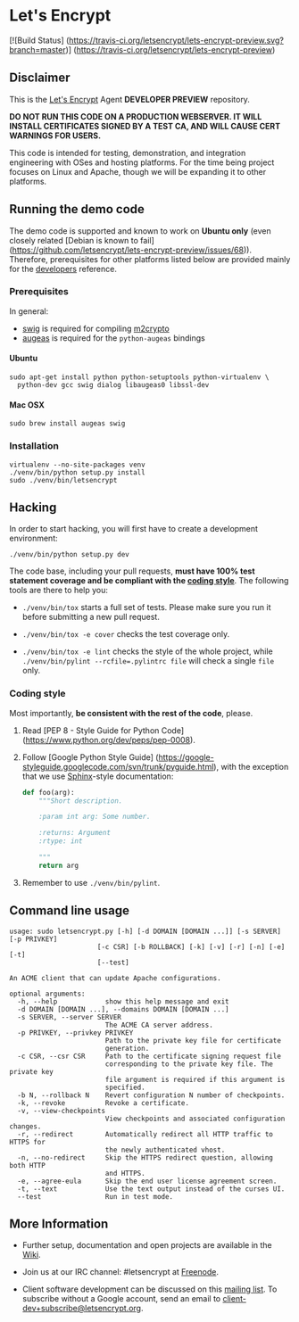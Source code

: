 # Let's Encrypt

[![Build Status]
(https://travis-ci.org/letsencrypt/lets-encrypt-preview.svg?branch=master)]
(https://travis-ci.org/letsencrypt/lets-encrypt-preview)

## Disclaimer

This is the [Let's Encrypt] Agent **DEVELOPER PREVIEW** repository.

**DO NOT RUN THIS CODE ON A PRODUCTION WEBSERVER. IT WILL INSTALL
CERTIFICATES SIGNED BY A TEST CA, AND WILL CAUSE CERT WARNINGS FOR
USERS.**

This code is intended for testing, demonstration, and integration
engineering with OSes and hosting platforms. For the time being
project focuses on Linux and Apache, though we will be expanding
it to other platforms.

## Running the demo code

The demo code is supported and known to work on **Ubuntu only** (even
closely related [Debian is known to fail]
(https://github.com/letsencrypt/lets-encrypt-preview/issues/68)).
Therefore, prerequisites for other platforms listed below are provided
mainly for the [developers](#hacking) reference.

### Prerequisites

In general:

* [swig] is required for compiling [m2crypto]
* [augeas] is required for the `python-augeas` bindings

#### Ubuntu

```
sudo apt-get install python python-setuptools python-virtualenv \
  python-dev gcc swig dialog libaugeas0 libssl-dev
```

#### Mac OSX

`sudo brew install augeas swig`

### Installation

```
virtualenv --no-site-packages venv
./venv/bin/python setup.py install
sudo ./venv/bin/letsencrypt
```

## Hacking

In order to start hacking, you will first have to create a development
environment:

`./venv/bin/python setup.py dev`

The code base, including your pull requests, **must have 100% test
statement coverage and be compliant with the [coding
style](#coding-style)**. The following tools are there to help you:

- `./venv/bin/tox` starts a full set of tests. Please make sure you
  run it before submitting a new pull request.

- `./venv/bin/tox -e cover` checks the test coverage only.

- `./venv/bin/tox -e lint` checks the style of the whole project,
  while `./venv/bin/pylint --rcfile=.pylintrc file` will check a single `file` only.

### Coding style

Most importantly, **be consistent with the rest of the code**, please.

1. Read [PEP 8 - Style Guide for Python Code]
(https://www.python.org/dev/peps/pep-0008).

2. Follow [Google Python Style Guide]
(https://google-styleguide.googlecode.com/svn/trunk/pyguide.html),
with the exception that we use [Sphinx](http://sphinx-doc.org/)-style
documentation:

   ```python
   def foo(arg):
       """Short description.

       :param int arg: Some number.

       :returns: Argument
       :rtype: int

       """
       return arg
   ```

3. Remember to use `./venv/bin/pylint`.

## Command line usage

```
usage: sudo letsencrypt.py [-h] [-d DOMAIN [DOMAIN ...]] [-s SERVER] [-p PRIVKEY]
                      [-c CSR] [-b ROLLBACK] [-k] [-v] [-r] [-n] [-e] [-t]
                      [--test]

An ACME client that can update Apache configurations.

optional arguments:
  -h, --help            show this help message and exit
  -d DOMAIN [DOMAIN ...], --domains DOMAIN [DOMAIN ...]
  -s SERVER, --server SERVER
                        The ACME CA server address.
  -p PRIVKEY, --privkey PRIVKEY
                        Path to the private key file for certificate
                        generation.
  -c CSR, --csr CSR     Path to the certificate signing request file
                        corresponding to the private key file. The private key
                        file argument is required if this argument is
                        specified.
  -b N, --rollback N    Revert configuration N number of checkpoints.
  -k, --revoke          Revoke a certificate.
  -v, --view-checkpoints
                        View checkpoints and associated configuration changes.
  -r, --redirect        Automatically redirect all HTTP traffic to HTTPS for
                        the newly authenticated vhost.
  -n, --no-redirect     Skip the HTTPS redirect question, allowing both HTTP
                        and HTTPS.
  -e, --agree-eula      Skip the end user license agreement screen.
  -t, --text            Use the text output instead of the curses UI.
  --test                Run in test mode.
```

## More Information

- Further setup, documentation and open projects are available in the
  [Wiki].

- Join us at our IRC channel: #letsencrypt at [Freenode].

- Client software development can be discussed on this [mailing
  list]. To subscribe without a Google account, send an email to
  client-dev+subscribe@letsencrypt.org.


[augeas]: http://augeas.net
[Freenode]: https://freenode.net
[Let's Encrypt]: https://letsencrypt.org
[m2crypto]: https://github.com/M2Crypto/M2Crypto
[mailing list]: https://groups.google.com/a/letsencrypt.org/forum/#!forum/client-dev
[swig]: http://www.swig.org
[wiki]: https://github.com/letsencrypt/lets-encrypt-preview/wiki
